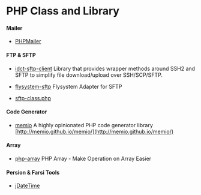 # PHP Class and Library

#### Mailer

* [PHPMailer](https://github.com/PHPMailer/PHPMailer)

#### FTP & SFTP

* [idct-sftp-client](https://github.com/ideaconnect/idct-sftp-client) Library that provides wrapper methods around SSH2 and SFTP to simplify file download/upload over SSH/SCP/SFTP.

* [flysystem-sftp](https://github.com/thephpleague/flysystem-sftp) Flysystem Adapter for SFTP

* [sftp-class.php](https://gist.github.com/rachelbaker/e77c73f59dec2855078e)

#### Code Generator

* [memio](https://github.com/memio/memio) A highly opinionated PHP code generator library 
[http://memio.github.io/memio/](http://memio.github.io/memio/)

#### Array

* [php-array](https://github.com/Mahdi-Mohammadi/php-array) PHP Array - Make Operation on Array Easier

#### Persion & Farsi Tools

* [jDateTime](https://github.com/sallar/jDateTime)

